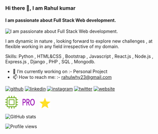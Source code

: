 ### Hi there 👋, I am Rahul kumar
#### I am passionate about Full Stack Web development.
![I am passionate about Full Stack Web development.](https://pbs.twimg.com/profile_banners/1341616543566712832/1614087462/1500x500)

I am dynamic in nature , looking forward to explore new challenges , at flexible working in any field irrespective of my domain.

Skills: Python , HTML&CSS , Bootstrap , Javascript , React.js , Node.js , Express.js , Django , PHP , SQL , Mongodb.

- 🔭 I’m currently working on :- Personal Project 
- 📫 How to reach me: :- rahulwhy23@gmail.com 


[<img src='https://cdn.jsdelivr.net/npm/simple-icons@3.0.1/icons/github.svg' alt='github' height='40'>](https://github.com/rahulkr23)  [<img src='https://cdn.jsdelivr.net/npm/simple-icons@3.0.1/icons/linkedin.svg' alt='linkedin' height='40'>](https://www.linkedin.com/in/https://www.linkedin.com/in/mrrahul1//)  [<img src='https://cdn.jsdelivr.net/npm/simple-icons@3.0.1/icons/instagram.svg' alt='instagram' height='40'>](https://www.instagram.com/rahulydz23/)  [<img src='https://cdn.jsdelivr.net/npm/simple-icons@3.0.1/icons/twitter.svg' alt='twitter' height='40'>](https://twitter.com/rahulwhy23)  [<img src='https://cdn.jsdelivr.net/npm/simple-icons@3.0.1/icons/icloud.svg' alt='website' height='40'>](mrrahul.com)  

<a href='https://docs.github.com/en/developers'><img src='https://raw.githubusercontent.com/acervenky/animated-github-badges/master/assets/devbadge.gif' width='40' height='40'></a> <a href='https://github.com/pricing'><img src='https://raw.githubusercontent.com/acervenky/animated-github-badges/master/assets/pro.gif' width='40' height='40'></a> <a href='https://stars.github.com/'><img src='https://raw.githubusercontent.com/acervenky/animated-github-badges/master/assets/starbadge.gif' width='35' height='35'></a> 

![GitHub stats](https://github-readme-stats.vercel.app/api?username=rahulkr23&show_icons=true)  

![Profile views](https://gpvc.arturio.dev/rahulkr23)  
